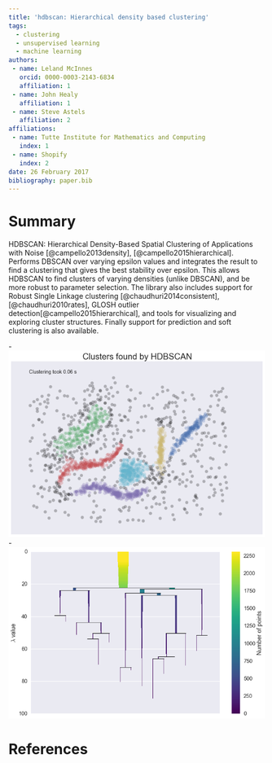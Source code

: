 ```yaml
---
title: 'hdbscan: Hierarchical density based clustering'
tags:
  - clustering
  - unsupervised learning
  - machine learning
authors:
 - name: Leland McInnes
   orcid: 0000-0003-2143-6834
   affiliation: 1
 - name: John Healy
   affiliation: 1
 - name: Steve Astels
   affiliation: 2
affiliations:
 - name: Tutte Institute for Mathematics and Computing
   index: 1
 - name: Shopify
   index: 2
date: 26 February 2017
bibliography: paper.bib
---
```


# Summary

HDBSCAN: Hierarchical Density-Based Spatial Clustering of Applications with Noise 
[@campello2013density], [@campello2015hierarchical]. 
Performs DBSCAN over varying epsilon values and integrates the result to find a 
clustering that gives the best stability over epsilon. This allows HDBSCAN to 
find clusters of varying densities (unlike DBSCAN), and be more robust to parameter 
selection. The library also includes support for Robust Single Linkage clustering
[@chaudhuri2014consistent], [@chaudhuri2010rates],
GLOSH outlier detection[@campello2015hierarchical], and tools for visualizing 
and exploring cluster structures.
Finally support for prediction and soft clustering is also available.

-![Example clusterign results.](hdbscan_clustering_result.png)
-![Hierarchical tree structure.](hdbscan_condensed_tree.png)

# References
  
